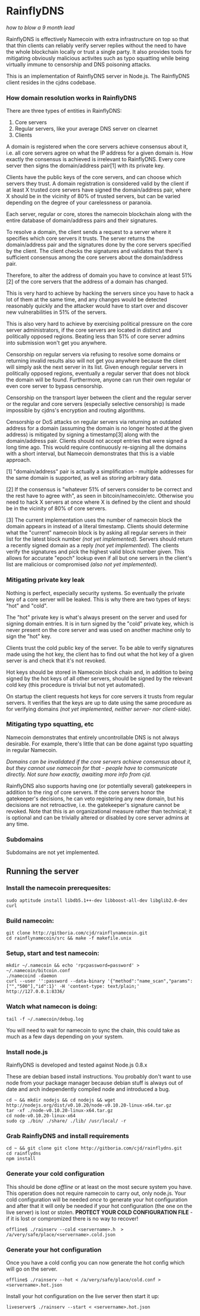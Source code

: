 # RainflyDNS

*how to blow a 9 month lead*

RainflyDNS is effectively Namecoin with extra infrastructure on top so that that thin clients can reliably verify server replies without the need to have 
the whole blockchain locally or trust a single party. It also provides tools for mitigating obviously malicious activites such as typo squatting while being virtually immune to censorship and DNS poisoning attacks.

This is an implementation of RainflyDNS server in Node.js.
The RainflyDNS client resides in the cjdns codebase.

### How domain resolution works in RainflyDNS

There are three types of entities in RainflyDNS:

1) Core servers
2) Regular servers, like your average DNS server on clearnet
3) Clients

A domain is registered when the core servers achieve consensus about it, i.e. all core servers agree on what the IP address for a given domain is.
How exactly the consensus is achieved is irrelevant to RainflyDNS. Every core server then signs the domain/address pair[1] with its private key.

Clients have the public keys of the core servers, and can choose which servers they trust. A domain registration is considered valid by the client if at least X trusted core servers have signed the domain/address pair, where X should be in the vicinity of 80% of trusted servers, but can be varied depending on the degree of your carelessness or paranoia.

Each server, regular or core, stores the namecoin blockchain along with the entire database of domain/address pairs and their signatures.

To resolve a domain, the client sends a request to a server where it specifies which core servers it trusts. The server returns the domain/address pair and the signatures done by the core servers specified by the client. The client checks the signatures and validates that there's sufficient consensus among the core servers about the domain/address pair.

Therefore, to alter the address of domain you have to convince at least 51%[2] of the core servers that the address of a domain has changed.

This is very hard to achieve by hacking the servers since you have to hack a lot  of them at the same time, and any changes would be detected reasonably quickly and the attacker would have to start over and discover new vulnerabilities in 51% of the servers.

This is also very hard to achieve by exercising political pressure on the core server administrators, if the core servers are located in distinct and 
politically opposed regions. Beating less than 51% of core server admins into submission won't get you anywhere.

Censorship on regular servers via refusing to resolve some domains or returning invalid results also will not get you anywhere because the client 
will simply ask the next server in its list. Given enough regular servers in politically opposed regions, eventually a regular server that does not block 
the domain will be found. Furthermore, anyone can run their own regular or even core server to bypass censorship.

Censorship on the transport layer between the client and the regular server or the regular and core servers (especially selective censorship) is made impossible by cjdns's encryption and routing algorithms.

Censorship or DoS attacks on regular servers via returning an outdated address for a domain (assuming the domain is no longer hosted at the given address)
is mitigated by signing a timestamp[3] along with the domain/address pair.
Clients should not accept entries that were signed a long time ago. This would require continuously re-signing all the domains with a short interval, but Namecoin demonstrates that this is a viable approach.

[1] "domain/address" pair is actually a simplification - multiple addresses for the same domain is supported, as well as storing arbitrary data.

[2] If the consensus is "whatever 51% of servers consider to be correct and the rest have to agree with", as seen in bitcoin/namecoin/etc. Otherwise you need to hack X servers at once where X is defined by the client and should be in the vicinity of 80% of core servers.

[3] The current implementation uses the number of namecoin block the domain appears in instead of a literal timestamp. Clients should determine what the "current" namecoin block is by asking all regular servers in their list for the latest block number *(not yet implemented).* 
Servers should return a recently signed domain as a reply *(not yet implemented).* The clients verify the signatures and pick the highest valid block number given.
This allows for accurate "epoch" lookup even if all but one servers in the client's list are malicious or compromised *(also not yet implemented).*

### Mitigating private key leak

Nothing is perfect, especially security systems. So eventually the private key of a core server will be leaked. This is why there are two types of keys: "hot" and "cold".

The "hot" private key is what's always present on the server and used for signing domain entries. It is in turn signed by the "cold" private key, which is never present on the core server and was used on another machine only to sign the "hot" key.

Clients trust the cold public key of the server. To be able to verify signatures made using the hot key, the client has to find out what the hot key of a given server is and check that it's not revoked.

Hot keys should be stored in Namecoin block chain and, in addition to being signed by the hot keys of all other servers, should be signed by the relevant cold key (this procedure is trivial but not yet automated).

On startup the client requests hot keys for core servers it trusts from regular servers. It verifies that the keys are up to date using the same procedure as for verifying domains *(not yet implemented, neither server- nor client-side).*

### Mitigating typo squatting, etc

Namecoin demonstrates that entirely uncontrollable DNS is not always desirable. For example, there's little that can be done against typo squatting in regular Namecoin.

*Domains can be invalidated if the core servers achieve consensus about it,
but they cannot use namecoin for that - people have to communicate directly.
Not sure how exactly, awaiting more info from cjd.*

RainflyDNS also supports having one (or potentially several) gatekeepers in addition to the ring of core servers. If the core servers honor the gatekeeper's decisions, he can veto registering any new domain, but his decisions are not retroactive, i.e. the gatekeeper's signature cannot be revoked. Note that this is an organizational measure rather than technical; it is optional and can be trivially altered or disabled by core server admins at any time.

### Subdomains

Subdomains are not yet implemented.

## Running the server

### Install the namecoin prerequesites:

    sudo aptitude install libdb5.1++-dev libboost-all-dev libglib2.0-dev curl

### Build namecoin:

    git clone http://gitboria.com/cjd/rainflynamecoin.git
    cd rainflynamecoin/src && make -f makefile.unix

### Setup, start and test namecoin:

    mkdir ~/.namecoin && echo 'rpcpassword=password' > ~/.namecoin/bitcoin.conf
    ./namecoind -daemon
    curl --user '':password --data-binary '{"method":"name_scan","params":["","500"],"id":1}' -H 'content-type: text/plain;' http://127.0.0.1:8336/

### Watch what namecon is doing:

    tail -f ~/.namecoin/debug.log

You will need to wait for namecoin to sync the chain, this could take as much as a few days depending on your system.

### Install node.js

RainflyDNS is developed and tested against Node.js 0.8.x

These are debian based install instructions. You probably don't want to use node from your package manager
because debian stuff is always out of date and arch independently compiled node and introduced a bug.

    cd ~ && mkdir nodejs && cd nodejs && wget http://nodejs.org/dist/v0.10.20/node-v0.10.20-linux-x64.tar.gz
    tar -xf ./node-v0.10.20-linux-x64.tar.gz
    cd node-v0.10.20-linux-x64
    sudo cp ./bin/ ./share/ ./lib/ /usr/local/ -r

### Grab RainflyDNS and install requirements

    cd ~ && git clone git clone http://gitboria.com/cjd/rainflydns.git
    cd rainflydns
    npm install

### Generate your cold configuration

This should be done *offline* or at least on the most secure system you have. This operation
does not require namecoin to carry out, only node.js. Your cold configuration will be needed
*once* to generate your hot configuration and after that it will only be needed if your hot
configuration (the one on the live server) is lost or stolen.
**PROTECT YOUR COLD CONFIGURATION FILE** - if it is lost or compromized there is no way to recover!

    offline$ ./rainserv --cold <servername>.h  > /a/very/safe/place/<servername>.cold.json

### Generate your hot configuration

Once you have a cold config you can now generate the hot config which will go on the server.

    offline$ ./rainserv --hot < /a/very/safe/place/cold.conf > <servername>.hot.json

Install your hot configuration on the live server then start it up:

    liveserver$ ./rainserv --start < <servername>.hot.json
